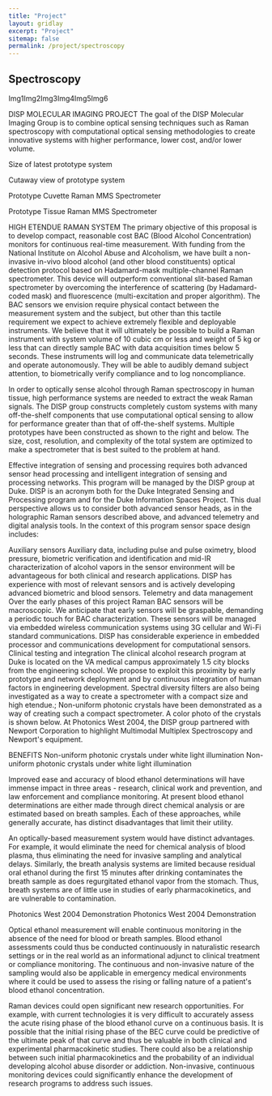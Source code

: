 ```yaml
---
title: "Project"
layout: gridlay
excerpt: "Project"
sitemap: false
permalink: /project/spectroscopy
---
```




## Spectroscopy

Img1Img2Img3Img4Img5Img6

DISP MOLECULAR IMAGING PROJECT
The goal of the DISP Molecular Imaging Group is to combine optical sensing techniques such as Raman spectroscopy with computational optical sensing methodologies to create innovative systems with higher performance, lower cost, and/or lower volume.

Size of latest prototype system



Cutaway view of prototype system




Prototype Cuvette Raman MMS Spectrometer


Prototype Tissue Raman MMS Spectrometer



HIGH ETENDUE RAMAN SYSTEM
The primary objective of this proposal is to develop compact, reasonable cost BAC (Blood Alcohol Concentration) monitors for continuous real-time measurement. With funding from the National Institute on Alcohol Abuse and Alcoholism, we have built a non-invasive in-vivo blood alcohol (and other blood constituents) optical detection protocol based on Hadamard-mask multiple-channel Raman spectrometer. This device will outperform conventional slit-based Raman spectrometer by overcoming the interference of scattering (by Hadamard-coded mask) and fluorescence (multi-excitation and proper algorithm). The BAC sensors we envision require physical contact between the measurement system and the subject, but other than this tactile requirement we expect to achieve extremely flexible and deployable instruments. We believe that it will ultimately be possible to build a Raman instrument with system volume of 10 cubic cm or less and weight of 5 kg or less that can directly sample BAC with data acquisition times below 5 seconds. These instruments will log and communicate data telemetrically and operate autonomously. They will be able to audibly demand subject attention, to biometrically verify compliance and to log noncompliance.

In order to optically sense alcohol through Raman spectroscopy in human tissue, high performance systems are needed to extract the weak Raman signals. The DISP group constructs completely custom systems with many off-the-shelf components that use computational optical sensing to allow for performance greater than that of off-the-shelf systems.  Multiple prototypes have been constructed as shown to the right and below.  The size, cost, resolution, and complexity of the total system are optimized to make a spectrometer that is best suited to the problem at hand.

Effective integration of sensing and processing requires both advanced sensor head processing and intelligent integration of sensing and processing networks. This program will be managed by the DISP group at Duke. DISP is an acronym both for the Duke Integrated Sensing and Processing program and for the Duke Information Spaces Project. This dual perspective allows us to consider both advanced sensor heads, as in the holographic Raman sensors described above, and advanced telemetry and digital analysis tools. In the context of this program sensor space design includes:

Auxiliary sensors Auxiliary data, including pulse and pulse oximetry, blood pressure, biometric verification and identification and mid-IR characterization of alcohol vapors in the sensor environment will be advantageous for both clinical and research applications. DISP has experience with most of relevant sensors and is actively developing advanced biometric and blood sensors.
Telemetry and data management Over the early phases of this project Raman BAC sensors will be macroscopic. We anticipate that early sensors will be graspable, demanding a periodic touch for BAC characterization. These sensors will be managed via embedded wireless communication systems using 3G cellular and Wi-Fi standard communications. DISP has considerable experience in embedded processor and communications development for computational sensors.
Clinical testing and integration The clinical alcohol research program at Duke is located on the VA medical campus approximately 1.5 city blocks from the engineering school. We propose to exploit this proximity by early prototype and network deployment and by continuous integration of human factors in engineering development.
Spectral diversity filters are also being investigated as a way to create a spectrometer with a compact size and high etendue.; Non-uniform photonic crystals have been demonstrated as a way of creating such a compact spectrometer.  A color photo of the crystals is shown below.  At Photonics West 2004, the DISP group partnered with Newport Corporation to highlight Multimodal Multiplex Spectroscopy and Newport's equipment.

BENEFITS
Non-uniform photonic crystals under white light illumination
Non-uniform photonic crystals under white light illumination

Improved ease and accuracy of blood ethanol determinations will have immense impact in three areas - research, clinical work and prevention, and law enforcement and compliance monitoring. At present blood ethanol determinations are either made through direct chemical analysis or are estimated based on breath samples. Each of these approaches, while generally accurate, has distinct disadvantages that limit their utility.

An optically-based measurement system would have distinct advantages. For example, it would eliminate the need for chemical analysis of blood plasma, thus eliminating the need for invasive sampling and analytical delays. Similarly, the breath analysis systems are limited because residual oral ethanol during the first 15 minutes after drinking contaminates the breath sample as does regurgitated ethanol vapor from the stomach. Thus, breath systems are of little use in studies of early pharmacokinetics, and are vulnerable to contamination.

Photonics West 2004 Demonstration
Photonics West 2004 Demonstration


Optical ethanol measurement will enable continuous monitoring in the absence of the need for blood or breath samples. Blood ethanol assessments could thus be conducted continuously in naturalistic research settings or in the real world as an informational adjunct to clinical treatment or compliance monitoring. The continuous and non-invasive nature of the sampling would also be applicable in emergency medical environments where it could be used to assess the rising or falling nature of a patient's blood ethanol concentration.

Raman devices could open significant new research opportunities. For example, with current technologies it is very difficult to accurately assess the acute rising phase of the blood ethanol curve on a continuous basis. It is possible that the initial rising phase of the BEC curve could be predictive of the ultimate peak of that curve and thus be valuable in both clinical and experimental pharmacokinetic studies. There could also be a relationship between such initial pharmacokinetics and the probability of an individual developing alcohol abuse disorder or addiction. Non-invasive, continuous monitoring devices could significantly enhance the development of research programs to address such issues.